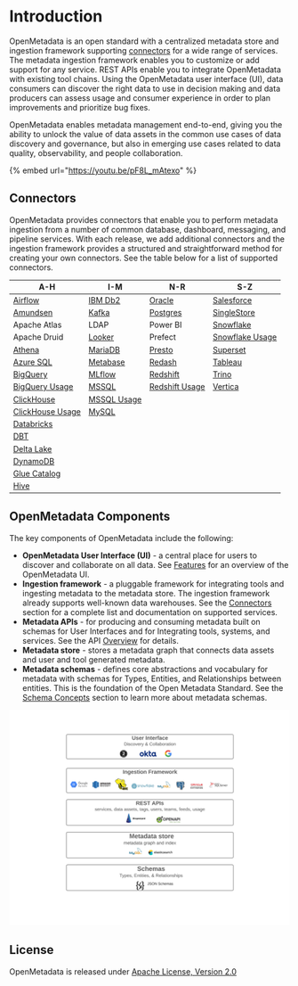 # Introduction

OpenMetadata is an open standard with a centralized metadata store and ingestion framework supporting [connectors](integrations/connectors/) for a wide range of services. The metadata ingestion framework enables you to customize or add support for any service. REST APIs enable you to integrate OpenMetadata with existing tool chains. Using the OpenMetadata user interface (UI), data consumers can discover the right data to use in decision making and data producers can assess usage and consumer experience in order to plan improvements and prioritize bug fixes.

OpenMetadata enables metadata management end-to-end, giving you the ability to unlock the value of data assets in the common use cases of data discovery and governance, but also in emerging use cases related to data quality, observability, and people collaboration.

{% embed url="https://youtu.be/pF8L_mAtexo" %}

## Connectors

OpenMetadata provides connectors that enable you to perform metadata ingestion from a number of common database, dashboard, messaging, and pipeline services. With each release, we add additional connectors and the ingestion framework provides a structured and straightforward method for creating your own connectors. See the table below for a list of supported connectors.

| A-H                                                                         | I-M                                           | N-R                                                 | S-Z                                                   |
| --------------------------------------------------------------------------- | --------------------------------------------- | --------------------------------------------------- | ----------------------------------------------------- |
| [Airflow](integrations/airflow/)                                            | [IBM Db2](integrations/connectors/ibm-db2.md) | [Oracle](integrations/connectors/oracle/)           | [Salesforce](integrations/connectors/salesforce/)     |
| [Amundsen](https://docs.open-metadata.org/integrations/connectors/amundsen) | [Kafka](integrations/connectors/kafka.md)     | [Postgres](integrations/connectors/postgres/)       | [SingleStore](integrations/connectors/singlestore/)   |
| Apache Atlas                                                                | LDAP                                          | Power BI                                            | [Snowflake](integrations/connectors/snowflake/)       |
| Apache Druid                                                                | [Looker](integrations/connectors/looker/)     | Prefect                                             | [Snowflake Usage](integrations/connectors/snowflake/) |
| [Athena](integrations/connectors/athena/)                                   | [MariaDB](integrations/connectors/mariadb.md) | [Presto](integrations/connectors/presto/)           | [Superset](integrations/connectors/superset-1/)       |
| [Azure SQL](integrations/connectors/azure-sql/)                             | [Metabase](integrations/connectors/metabase/) | [Redash](integrations/connectors/redash/)           | [Tableau](integrations/connectors/tableau.md)         |
| [BigQuery](integrations/connectors/bigquery/)                               | [MLflow](integrations/connectors/mlflow/)     | [Redshift](integrations/connectors/redshift/)       | [Trino](integrations/connectors/trino/)               |
| [BigQuery Usage](integrations/connectors/bigquery/)                         | [MSSQL](integrations/connectors/mssql/)       | [Redshift Usage](integrations/connectors/redshift/) | [Vertica](integrations/connectors/vertica/)           |
| [ClickHouse](integrations/connectors/clickhouse/)                           | [MSSQL Usage](integrations/connectors/mssql/) |                                                     |                                                       |
| [ClickHouse Usage](integrations/connectors/clickhouse/)                     | [MySQL](integrations/connectors/mysql/)       |                                                     |                                                       |
| [Databricks](integrations/connectors/databricks/)                           |                                               |                                                     |                                                       |
| [DBT](data-lineage/dbt-integration/)                                        |                                               |                                                     |                                                       |
| [Delta Lake](integrations/connectors/delta-lake/)                           |                                               |                                                     |                                                       |
| [DynamoDB](integrations/connectors/dynamodb/)                               |                                               |                                                     |                                                       |
| [Glue Catalog](integrations/connectors/glue-catalog/)                       |                                               |                                                     |                                                       |
| [Hive](integrations/connectors/hive/)                                       |                                               |                                                     |                                                       |

## OpenMetadata Components

The key components of OpenMetadata include the following:

* **OpenMetadata User Interface (UI)** - a central place for users to discover and collaborate on all data. See [Features](overview/features.md) for an overview of the OpenMetadata UI.
* **Ingestion framework** - a pluggable framework for integrating tools and ingesting metadata to the metadata store. The ingestion framework already supports well-known data warehouses. See the [Connectors](./#connectors) section for a complete list and documentation on supported services.
* **Metadata APIs** - for producing and consuming metadata built on schemas for User Interfaces and for Integrating tools, systems, and services. See the API [Overview](metadata-standard/apis/overview.md) for details.
* **Metadata store** - stores a metadata graph that connects data assets and user and tool generated metadata.
* **Metadata schemas** - defines core abstractions and vocabulary for metadata with schemas for Types, Entities, and Relationships between entities. This is the foundation of the Open Metadata Standard. See the [Schema Concepts](metadata-standard/schemas/overview.md) section to learn more about metadata schemas.

![](<.gitbook/assets/openmetadata-overview (1) (1).png>)

## License

OpenMetadata is released under [Apache License, Version 2.0](http://www.apache.org/licenses/LICENSE-2.0)
